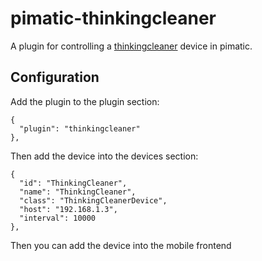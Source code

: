 pimatic-thinkingcleaner
=======================

A plugin for controlling a [thinkingcleaner](http://www.thinkingcleaner.com/) device in pimatic.

Configuration
-------------
Add the plugin to the plugin section:

    {
      "plugin": "thinkingcleaner"
    },

Then add the device into the devices section:

    {
      "id": "ThinkingCleaner",
      "name": "ThinkingCleaner",
      "class": "ThinkingCleanerDevice",
      "host": "192.168.1.3",
      "interval": 10000
    },

Then you can add the device into the mobile frontend
